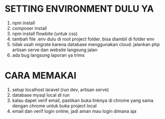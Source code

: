 # SETTING ENVIRONMENT DULU YA
1. npm install
2. composer install
3. npm install flowbite (untuk css)
4. tambah file .env dulu di root project folder. bisa diambil di folder env
5. tidak usah migrate karena database menggunakan cloud. jalankan php artisan serve dan website langsung jalan
6. ada bug langsung laporan ya trims

# CARA MEMAKAI 
1. setup localhost laravel (run dev, artisan serve)
2. database mysql local di run
3. kalau dapet verif email, pastikan buka linknya di chrome yang sama dengan chrome untuk buka project local
4. email dan verif login online, jadi aman mau login dimana aja